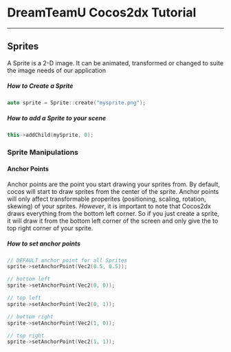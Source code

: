 # DreamTeamU Cocos2dx Tutorial
***

## Sprites

A Sprite is a 2-D image. It can be animated, transformed or changed to suite the image needs of our application

##### How to Create a Sprite
```C++
auto sprite = Sprite::create("mysprite.png");
```

##### How to add a Sprite to your scene
```C++
this->addChild(mySprite, 0);
```

### Sprite Manipulations
#### Anchor Points

Anchor points are the point you start drawing your sprites from. By default, cocos will start to draw sprites from the center of the sprite. Anchor points will only affect transformable properites (positioning, scaling, rotation, skewing) of your sprites. *However*, it is important to note that Cocos2dx draws everything from the bottom left corner. So if you just create a sprite, it will draw it from the bottom left corner of the screen and only give the to top right corner of your sprite. 

##### How to set anchor points
```C++
// DEFAULT anchor point for all Sprites
sprite->setAnchorPoint(Vec2(0.5, 0.5));

// bottom left
sprite->setAnchorPoint(Vec2(0, 0));

// top left
sprite->setAnchorPoint(Vec2(0, 1));

// bottom right
sprite->setAnchorPoint(Vec2(1, 0));

// top right
sprite->setAnchorPoint(Vec2(1, 1));
```